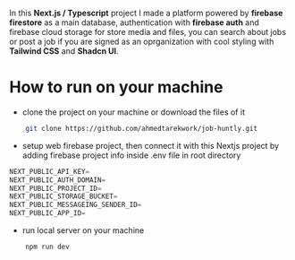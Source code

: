 In this **Next.js / Typescript** project I made a platform powered by **firebase firestore** as a main database, authentication with **firebase auth** and firebase cloud storage for store media and files, you can search about jobs or post a job if you are signed as an oprganization with cool styling with **Tailwind CSS** and **Shadcn UI**.

# How to run on your machine

- clone the project on your machine or download the files of it

```bash
    git clone https://github.com/ahmedtarekwork/job-huntly.git
```

- setup web firebase project, then connect it with this Nextjs project by adding firebase project info inside .env file in root directory

```js
NEXT_PUBLIC_API_KEY=
NEXT_PUBLIC_AUTH_DOMAIN=
NEXT_PUBLIC_PROJECT_ID=
NEXT_PUBLIC_STORAGE_BUCKET=
NEXT_PUBLIC_MESSAGEING_SENDER_ID=
NEXT_PUBLIC_APP_ID=
```

- run local server on your machine

```bash
    npm run dev
```